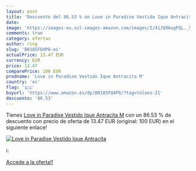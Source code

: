 ```yaml
---
layout: post
title: 'Descuento del 86.53 % en Love in Paradise Vestido Ique Antracita '
date: 
image: 'https://images-eu.ssl-images-amazon.com/images/I/41JQ9AugFQL._SL200_.jpg'
comments: true
category: ofertas
author: ring
slug: 'B018SFQ4P8-es'
actualPrice: 13.47 EUR
currency: EUR
price: 13.47
comparePrice: 100 EUR
prodname: 'Love in Paradise Vestido Ique Antracita M'
country: 'es'
flag: '🇪🇸'
buyurl: 'https://www.amazon.es/dp/B018SFQ4P8/?tag=tolees-21'
descuento: '86.53'
---
```


Tienes [Love in Paradise Vestido Ique Antracita M](https://www.amazon.es/dp/B018SFQ4P8/?tag=tolees-21) con un 86.53 % de descuento con precio de oferta de 13.47 EUR (original: 100 EUR) en el siguiente enlace!

[![Love in Paradise Vestido Ique Antracita ](https://images-eu.ssl-images-amazon.com/images/I/41JQ9AugFQL._SL200_.jpg)](https://www.amazon.es/dp/B018SFQ4P8/?tag=tolees-21)

ℹ️:


[Accede a la oferta!!](https://www.amazon.es/dp/B018SFQ4P8/?tag=tolees-21)
